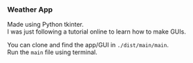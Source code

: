 ### Weather App

Made using Python tkinter.  
I was just following a tutorial online to learn how to make GUIs.

You can clone and find the app/GUI in `./dist/main/main`.   
Run the `main` file using terminal.